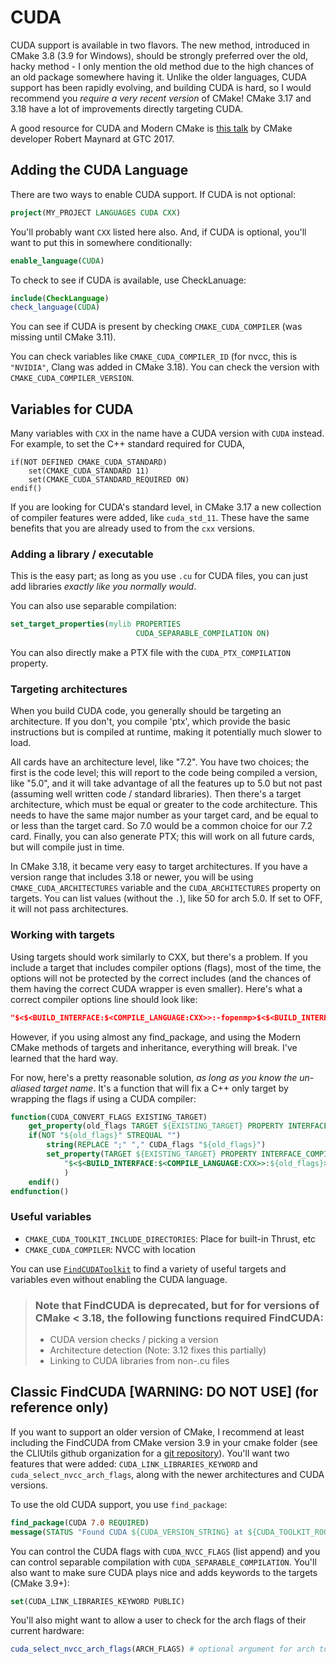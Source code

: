 # CUDA

CUDA support is available in two flavors. The new method, introduced in CMake 3.8 (3.9 for Windows), should be strongly preferred over the old, hacky method - I only mention the old method due to the high chances of an old package somewhere having it. Unlike the older languages, CUDA support has been rapidly evolving, and building CUDA is hard, so I would recommend you *require a very recent version* of CMake! CMake 3.17 and 3.18 have a lot of improvements directly targeting CUDA.

A good resource for CUDA and Modern CMake is [this talk](http://on-demand.gputechconf.com/gtc/2017/presentation/S7438-robert-maynard-build-systems-combining-cuda-and-machine-learning.pdf) by CMake developer Robert Maynard at GTC 2017.


## Adding the CUDA Language

There are two ways to enable CUDA support. If CUDA is not optional:

```cmake
project(MY_PROJECT LANGUAGES CUDA CXX)
```

You'll probably want `CXX` listed here also. And, if CUDA is optional, you'll
want to put this in somewhere conditionally:

```cmake
enable_language(CUDA)
```

To check to see if CUDA is available, use CheckLanuage:

```cmake
include(CheckLanguage)
check_language(CUDA)
```

You can see if CUDA is present by checking `CMAKE_CUDA_COMPILER` (was missing
until CMake 3.11).  

You can check variables like `CMAKE_CUDA_COMPILER_ID` (for nvcc, this is
`"NVIDIA"`, Clang was added in CMake 3.18).  You can check the version with
`CMAKE_CUDA_COMPILER_VERSION`.

## Variables for CUDA

Many variables with `CXX` in the name have a CUDA version with `CUDA` instead.
For example, to set the C++ standard required for CUDA,

```
if(NOT DEFINED CMAKE_CUDA_STANDARD)
    set(CMAKE_CUDA_STANDARD 11)
    set(CMAKE_CUDA_STANDARD_REQUIRED ON)
endif()
```

If you are looking for CUDA's standard level, in CMake 3.17 a new collection of
compiler features were added, like `cuda_std_11`. These have the same benefits that
you are already used to from the `cxx` versions.

### Adding a library / executable

This is the easy part; as long as you use `.cu` for CUDA files, you can just add libraries *exactly like you normally would*.

You can also use separable compilation:

```cmake
set_target_properties(mylib PROPERTIES
                            CUDA_SEPARABLE_COMPILATION ON)
```

You can also directly make a PTX file with the `CUDA_PTX_COMPILATION` property.

### Targeting architectures 

When you build CUDA code, you generally should be targeting an architecture. If you don't, you compile 'ptx', which provide the basic instructions but is compiled at runtime, making it potentially much slower to load.

All cards have an architecture level, like "7.2". You have two choices; the first is the code level; this will report to the code being compiled a version, like "5.0", and it will take advantage of all the features up to 5.0 but not past (assuming well written code / standard libraries). Then there's a target architecture, which must be equal or greater to the code architecture. This needs to have the same major number as your target card, and be equal to or less than the target card. So 7.0 would be a common choice for our 7.2 card. Finally, you can also generate PTX; this will work on all future cards, but will compile just in time.

In CMake 3.18, it became very easy to target architectures. If you have a version range that includes 3.18 or newer, you will be using `CMAKE_CUDA_ARCHITECTURES` variable and the `CUDA_ARCHITECTURES` property on targets. You can list values (without the `.`), like 50 for arch 5.0. If set to OFF, it will not pass architectures.

### Working with targets

Using targets should work similarly to CXX, but there's a problem. If you include a target that includes compiler options (flags), most of the time, the options will not be protected by the correct includes (and the chances of them having the correct CUDA wrapper is even smaller). Here's what a correct compiler options line should look like:

```cmake
"$<$<BUILD_INTERFACE:$<COMPILE_LANGUAGE:CXX>>:-fopenmp>$<$<BUILD_INTERFACE:$<COMPILE_LANGUAGE:CUDA>>:-Xcompiler=-fopenmp>"
```

However, if you using almost any find_package, and using the Modern CMake methods of targets and inheritance, everything will break. I've learned that the hard way.

For now, here's a pretty reasonable solution, _as long as you know the un-aliased target name_. It's a function that will fix a C++ only target by wrapping the flags if using a CUDA compiler:

```cmake
function(CUDA_CONVERT_FLAGS EXISTING_TARGET)
    get_property(old_flags TARGET ${EXISTING_TARGET} PROPERTY INTERFACE_COMPILE_OPTIONS)
    if(NOT "${old_flags}" STREQUAL "")
        string(REPLACE ";" "," CUDA_flags "${old_flags}")
        set_property(TARGET ${EXISTING_TARGET} PROPERTY INTERFACE_COMPILE_OPTIONS
            "$<$<BUILD_INTERFACE:$<COMPILE_LANGUAGE:CXX>>:${old_flags}>$<$<BUILD_INTERFACE:$<COMPILE_LANGUAGE:CUDA>>:-Xcompiler=${CUDA_flags}>"
            )
    endif()
endfunction()
```

### Useful variables

* `CMAKE_CUDA_TOOLKIT_INCLUDE_DIRECTORIES`: Place for built-in Thrust, etc
* `CMAKE_CUDA_COMPILER`: NVCC with location

You can use
[`FindCUDAToolkit`](https://cmake.org/cmake/help/git-stage/module/FindCUDAToolkit.html)
to find a variety of useful targets and variables even without enabling the
CUDA language.

> ### Note that FindCUDA is deprecated, but for for versions of CMake < 3.18, the following functions required FindCUDA:
> 
> * CUDA version checks / picking a version
> * Architecture detection (Note: 3.12 fixes this partially)
> * Linking to CUDA libraries from non-.cu files

## Classic FindCUDA [WARNING: DO NOT USE] (for reference only)

If you want to support an older version of CMake, I recommend at least including the FindCUDA from CMake version 3.9 in your cmake folder (see the CLIUtils github organization for a [git repository](https://github.com/CLIUtils/cuda_support)). You'll want two features that were added: `CUDA_LINK_LIBRARIES_KEYWORD` and `cuda_select_nvcc_arch_flags`, along with the newer architectures and CUDA versions.

To use the old CUDA support, you use `find_package`:

```cmake
find_package(CUDA 7.0 REQUIRED)
message(STATUS "Found CUDA ${CUDA_VERSION_STRING} at ${CUDA_TOOLKIT_ROOT_DIR}")
```

You can control the CUDA flags with `CUDA_NVCC_FLAGS` (list append) and you can control separable compilation with `CUDA_SEPARABLE_COMPILATION`. You'll also want to make sure CUDA plays nice and adds keywords to the targets (CMake 3.9+):

```cmake
set(CUDA_LINK_LIBRARIES_KEYWORD PUBLIC)
```

You'll also might want to allow a user to check for the arch flags of their current hardware:

```cmake
cuda_select_nvcc_arch_flags(ARCH_FLAGS) # optional argument for arch to add
```


